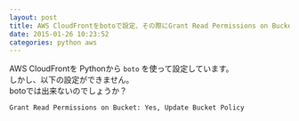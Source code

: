 ```yaml
---
layout: post
title: AWS CloudFrontをbotoで設定、その際にGrant Read Permissions on Bucket:Yes にしたい
date: 2015-01-26 10:23:52
categories: python aws
---
```

<p>AWS CloudFrontを Pythonから <code>boto</code> を使って設定しています。<br>
しかし、以下の設定ができません。<br>
botoでは出来ないのでしょうか？</p>

<p><code>Grant Read Permissions on Bucket: Yes, Update Bucket Policy</code></p>
